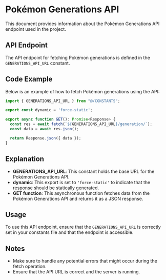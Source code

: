 # Pokémon Generations API

This document provides information about the Pokémon Generations API endpoint used in the project.

## API Endpoint

The API endpoint for fetching Pokémon generations is defined in the `GENERATIONS_API_URL` constant.

## Code Example

Below is an example of how to fetch Pokémon generations using the API:

```typescript
import { GENERATIONS_API_URL } from "@/CONSTANTS";

export const dynamic = 'force-static';

export async function GET(): Promise<Response> {
  const res = await fetch(`${GENERATIONS_API_URL}/generation/`);
  const data = await res.json();

  return Response.json({ data });
}
```

## Explanation

- **GENERATIONS_API_URL**: This constant holds the base URL for the Pokémon Generations API.
- **dynamic**: This export is set to `'force-static'` to indicate that the response should be statically generated.
- **GET function**: This asynchronous function fetches data from the Pokémon Generations API and returns it as a JSON response.

## Usage

To use this API endpoint, ensure that the `GENERATIONS_API_URL` is correctly set in your constants file and that the endpoint is accessible.

## Notes

- Make sure to handle any potential errors that might occur during the fetch operation.
- Ensure that the API URL is correct and the server is running.